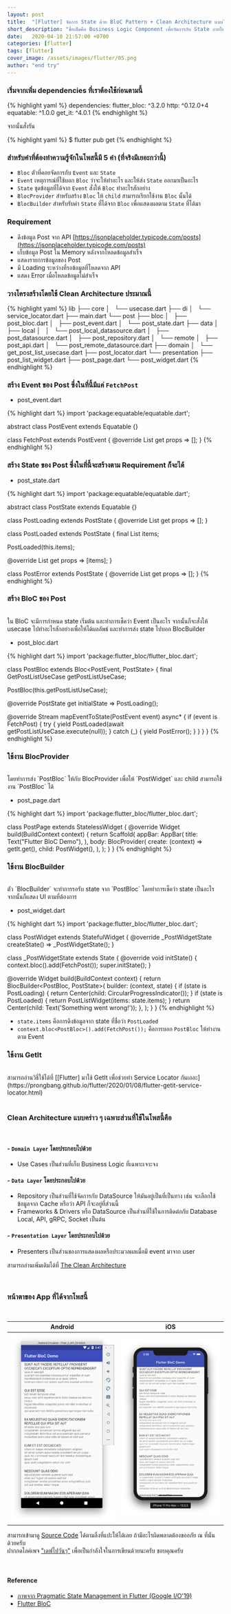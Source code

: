 ```yaml
---
layout: post
title:  "[Flutter] จัดการ State ด้วย BloC Pattern + Clean Architecture แบบไม่เน้นทฤษฎี"
short_description: "ชื่อเต็มคือ Business Logic Component เพื่อจัดการกับ State ภายในแอพซึ่งข้อมูลจะวิ้งไหลผ่าน Rx และ Stream"
date:   2020-04-10 21:57:00 +0700
categories: [flutter]
tags: [flutter]
cover_image: /assets/images/flutter/05.png
author: "end try"
---
```


### เริ่มจากเพิ่ม dependencies ที่เราต้องใช้ก่อนตามนี้

{% highlight yaml %}
dependencies:
    flutter_bloc: ^3.2.0
    http: ^0.12.0+4
    equatable: ^1.0.0
    get_it: ^4.0.1
{% endhighlight %}

จากนั้นสั่งรัน

{% highlight yaml %}
$ flutter pub get
{% endhighlight %}

### สำหรับคำที่ต้องทำความรู้จักในโพสนี้มี 5 คำ (ที่จริงมีเยอะกว่านี้)

- `Bloc`    ตัวที่คอยจัดการกับ `Event` และ `State`
- `Event`   เหตุการณ์ที่ใช้บอก `Bloc` ว่าจะให้ทำอะไร และให้ส่ง `State` ออกมาเป็นอะไร
- `State`   ชุดข้อมูลที่ได้จาก `Event` สั่งให้ `Bloc` ทำอะไรสักอย่าง
- `BlocProvider`    สำหรับสร้าง `Bloc` ให้ `child` สามารถเรียกใช้งาน `Bloc` นั้นได้
- `BlocBuilder`     สำหรับรับค่า `State` ที่ได้จาก `Bloc` เพื่อแสดงผลตาม `State` ที่ได้มา

### Requirement

- ดึงข้อมูล Post จาก API [https://jsonplaceholder.typicode.com/posts](https://jsonplaceholder.typicode.com/posts)
- เก็บข้อมูล Post ใน Memory หลังจากโหลดข้อมูลสำเร็จ
- แสดงรายการข้อมูลของ Post
- มี Loading ระหว่างที่รอข้อมูลที่โหลดจาก API
- แสดง Error เมื่อโหลดข้อมูลไม่สำเร็จ

### วางโครงสร้างโดยใช้ Clean Architecture ประมาณนี้

{% highlight yaml %}
lib
├── core
│   └── usecase.dart
├── di
│   └── service_locator.dart
├── main.dart
└── post
    ├── bloc
    │   ├── post_bloc.dart
    │   ├── post_event.dart
    │   └── post_state.dart
    ├── data
    │   ├── local
    │   │   └── post_local_datasource.dart
    │   ├── post_datasource.dart
    │   ├── post_repository.dart
    │   └── remote
    │       ├── post_api.dart
    │       └── post_remote_datasource.dart
    ├── domain
    │   └── get_post_list_usecase.dart
    ├── post_locator.dart
    └── presentation
        ├── post_list_widget.dart
        ├── post_page.dart
        └── post_widget.dart
{% endhighlight %}

### สร้าง Event ของ Post ซึ่งในที่นี้มีแค่ `FetchPost`

- post_event.dart

{% highlight dart %}
import 'package:equatable/equatable.dart';

abstract class PostEvent extends Equatable {}

class FetchPost extends PostEvent {
  @override
  List<Object> get props => [];
}
{% endhighlight %}

### สร้าง State ของ Post ซึ่งในที่นี้จะสร้างตาม Requirement ก็จะได้

- post_state.dart

{% highlight dart %}
import 'package:equatable/equatable.dart';

abstract class PostState extends Equatable {}

class PostLoading extends PostState {
  @override
  List<Object> get props => [];
}

class PostLoaded extends PostState {
  final List<dynamic> items;

  PostLoaded(this.items);

  @override
  List<Object> get props => [items];
}

class PostError extends PostState {
  @override
  List<Object> get props => [];
}
{% endhighlight %}

### สร้าง BloC ของ Post

<br>
ใน BloC จะมีการกำหนด state เริ่มต้น และทำการเช็คว่า Event เป็นอะไร จากนั้นก็จะสั่งให้ usecase ไปทำอะไรสักอย่างเพื่อให้ได้ผลลัพธ์ และทำการส่ง state ไปบอก BlocBuilder

- post_bloc.dart

{% highlight dart %}
import 'package:flutter_bloc/flutter_bloc.dart';

class PostBloc extends Bloc<PostEvent, PostState> {
  final GetPostListUseCase getPostListUseCase;

  PostBloc(this.getPostListUseCase);

  @override
  PostState get initialState => PostLoading();

  @override
  Stream<PostState> mapEventToState(PostEvent event) async* {
    if (event is FetchPost) {
      try {
        yield PostLoaded(await getPostListUseCase.execute(null));
      } catch (_) {
        yield PostError();
      }
    }
  }
}
{% endhighlight %}

### ใช้งาน BlocProvider

<br>
โดยทำการส่ง `PostBloc` ให้กับ BlocProvider เพื่อให้ `PostWidget` และ child สามารถใช้งาน `PostBloc` ได้

- post_page.dart

{% highlight dart %}
import 'package:flutter_bloc/flutter_bloc.dart';

class PostPage extends StatelessWidget {
  @override
  Widget build(BuildContext context) {
    return Scaffold(
      appBar: AppBar(
        title: Text("Flutter BloC Demo"),
      ),
      body: BlocProvider<PostBloc>(
        create: (context) => getIt.get<PostBloc>(),
        child: PostWidget(),
      ),
    );
  }
}
{% endhighlight %}

### ใช้งาน BlocBuilder

<br>
ตัว `BlocBuilder` จะทำการรอรับ state จาก `PostBloc` โดยทำการเช็คว่า state เป็นอะไร จากนั้นก็แสดง UI ตามที่ต้องการ 

- post_widget.dart

{% highlight dart %}
import 'package:flutter_bloc/flutter_bloc.dart';

class PostWidget extends StatefulWidget {
  @override
  _PostWidgetState createState() => _PostWidgetState();
}

class _PostWidgetState extends State<PostWidget> {
  @override
  void initState() {
    context.bloc<PostBloc>().add(FetchPost());
    super.initState();
  }

  @override
  Widget build(BuildContext context) {
    return BlocBuilder<PostBloc, PostState>(
      builder: (context, state) {
        if (state is PostLoading) {
          return Center(child: CircularProgressIndicator());
        }
        if (state is PostLoaded) {
          return PostListWidget(items: state.items);
        }
        return Center(child: Text('Something went wrong!'));
      },
    );
  }
}
{% endhighlight %}

- `state.items` คือการดึงข้อมูลจาก state ที่ชื่อว่า `PostLoaded` 
- `context.bloc<PostBloc>().add(FetchPost());` คือการบอก `PostBloc` ให้ทำงานตาม Event

### ใช้งาน GetIt

<br>
สามารถอ่านวิธี่ใช้ได้ที่ [[Flutter] มาใช้ GetIt เพื่อช่วยทำ Service Locator กันเถอะ](https://prongbang.github.io/flutter/2020/01/08/flutter-getit-service-locator.html)
<br>
<br>


### Clean Architecture แบบคร่าว ๆ เฉพาะส่วนที่ใช้ในโพสนี้คือ

<br>

#### - `Domain Layer` โดยประกอบไปด้วย

- Use Cases เป็นส่วนที่เก็บ Business Logic ที่เฉพาะเจาะจง

#### - `Data Layer` โดยประกอบไปด้วย

- Repository เป็นส่วนที่ใช้จัดการกับ DataSource ให้มันอยู่เป็นที่เป็นทาง เช่น จะเลือกใช้ข้อมูลจาก Cache หรือว่า API ก็จะอยู่ที่ส่วนนี้
- Frameworks & Drivers หรือ DataSource เป็นส่วนที่ใช้ในการติดต่อกับ Database Local, API, gRPC, Socket เป็นต้น

#### - `Presentation Layer` โดยประกอบไปด้วย

- Presenters เป็นส่วนของการแสดงผลหรือประมวลผลเมื่อมี event มาจาก user 

สามารถอ่านเพิ่มเติมได้ที่ [The Clean Architecture](https://blog.cleancoder.com/uncle-bob/2012/08/13/the-clean-architecture.html)

<br>

### หน้าตาของ App ที่ได้จากโพสนี้

<br>

|                  Android                   |                     iOS                    |
|--------------------------------------------|--------------------------------------------|
|<img src="/assets/images/flutter/05-1.png"/>|<img src="/assets/images/flutter/05-2.png"/>|

สามารถเข้ามาดู [Source Code](http://raboninco.com/XBwP) ได้ตามลิ้งที่แปะให้ได้เลย ถ้ามีอะไรผิดพลาดต้องขออภัย​ ณ ที่นั่นด้วยครับ <br>
ฝากกดไลค์เพจ ["เดฟไปวันๆ"](https://fb.me/async.true) เพื่อเป็นกำลังใจในการเขียนด้วยนะครับ ขอบคุณครับ

<br>

#### Reference

- [ภาพจาก Pragmatic State Management in Flutter (Google I/O'19)](https://youtu.be/d_m5csmrf7I?t=778)
- [Flutter BloC](https://pub.dev/packages/flutter_bloc)
